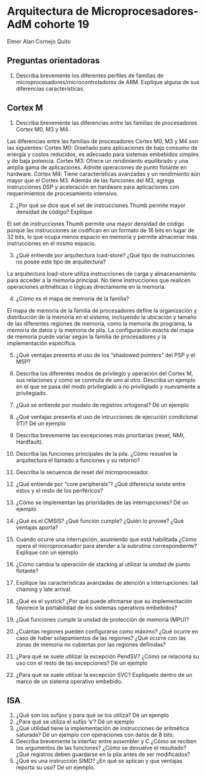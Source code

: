 # Arquitectura de Microprocesadores-AdM cohorte 19
Elmer Alan Cornejo Quito

## Preguntas orientadoras
1. Describa brevemente los diferentes perfiles de familias de
microprocesadores/microcontroladores de ARM. Explique alguna de sus diferencias
características.
## Cortex M
1. Describa brevemente las diferencias entre las familias de procesadores Cortex M0, M3 y
M4.

Las diferencias entre las familias de procesadores Cortex M0, M3 y M4 son las siguientes:
Cortex M0: Diseñado para aplicaciones de bajo consumo de energía y costos reducidos, es adecuado para sistemas embebidos simples y de baja potencia.
Cortex M3: Ofrece un rendimiento equilibrado y una amplia gama de aplicaciones. Admite operaciones de punto flotante en hardware.
Cortex M4: Tiene características avanzadas y un rendimiento aún mayor que el Cortex M3. Además de las funciones del M3, agrega instrucciones DSP y aceleración en hardware para aplicaciones con requerimientos de procesamiento intensivo.

2. ¿Por qué se dice que el set de instrucciones Thumb permite mayor densidad de código?
Explique

El set de instrucciones Thumb permite una mayor densidad de código porque las instrucciones se codifican en un formato de 16 bits en lugar de 32 bits, lo que ocupa menos espacio en memoria y permite almacenar más instrucciones en el mismo espacio.

3. ¿Qué entiende por arquitectura load-store? ¿Qué tipo de instrucciones no posee este
tipo de arquitectura?

La arquitectura load-store utiliza instrucciones de carga y almacenamiento para acceder a la memoria principal. No tiene instrucciones que realicen operaciones aritméticas o lógicas directamente en la memoria.

4. ¿Cómo es el mapa de memoria de la familia?

El mapa de memoria de la familia de procesadores define la organización y distribución de la memoria en el sistema, incluyendo la ubicación y tamaño de las diferentes regiones de memoria, como la memoria de programa, la memoria de datos y la memoria de pila. La configuración exacta del mapa de memoria puede variar según la familia de procesadores y la implementación específica.

5. ¿Qué ventajas presenta el uso de los “shadowed pointers” del PSP y el MSP?
7. Describa los diferentes modos de privilegio y operación del Cortex M, sus relaciones y
como se conmuta de uno al otro. Describa un ejemplo en el que se pasa del modo
privilegiado a no priviligiado y nuevamente a privilegiado.

7. ¿Qué se entiende por modelo de registros ortogonal? Dé un ejemplo
8. ¿Qué ventajas presenta el uso de intrucciones de ejecución condicional (IT)? Dé un
ejemplo
9. Describa brevemente las excepciones más prioritarias (reset, NMI, Hardfault).
10. Describa las funciones principales de la pila. ¿Cómo resuelve la arquitectura el llamado
a funciones y su retorno?
11. Describa la secuencia de reset del microprocesador.
12. ¿Qué entiende por “core peripherals”? ¿Qué diferencia existe entre estos y el resto de
los periféricos?
13. ¿Cómo se implementan las prioridades de las interrupciones? Dé un ejemplo
14. ¿Qué es el CMSIS? ¿Qué función cumple? ¿Quién lo provee? ¿Qué ventajas aporta?
15. Cuando ocurre una interrupción, asumiendo que está habilitada ¿Cómo opera el
microprocesador para atender a la subrutina correspondiente? Explique con un ejemplo
16. ¿Cómo cambia la operación de stacking al utilizar la unidad de punto flotante?
17. Explique las características avanzadas de atención a interrupciones: tail chaining y late
arrival.
18. ¿Qué es el systick? ¿Por qué puede afirmarse que su implementación favorece la
portabilidad de los sistemas operativos embebidos?
19. ¿Qué funciones cumple la unidad de protección de memoria (MPU)?
20. ¿Cuántas regiones pueden configurarse como máximo? ¿Qué ocurre en caso de haber
solapamientos de las regiones? ¿Qué ocurre con las zonas de memoria no cubiertas por las
regiones definidas?
21. ¿Para qué se suele utilizar la excepción PendSV? ¿Cómo se relaciona su uso con el resto
de las excepciones? Dé un ejemplo
22. ¿Para qué se suele utilizar la excepción SVC? Expliquelo dentro de un marco de un
sistema operativo embebido.
## ISA
1. ¿Qué son los sufijos y para qué se los utiliza? Dé un ejemplo
2. ¿Para qué se utiliza el sufijo ‘s’? Dé un ejemplo
3. ¿Qué utilidad tiene la implementación de instrucciones de aritmética saturada? Dé un
ejemplo con operaciones con datos de 8 bits.
4. Describa brevemente la interfaz entre assembler y C ¿Cómo se reciben los argumentos
de las funciones? ¿Cómo se devuelve el resultado? ¿Qué registros deben guardarse en la
pila antes de ser modificados?
5. ¿Qué es una instrucción SIMD? ¿En qué se aplican y que ventajas reporta su uso? Dé un
ejemplo.
